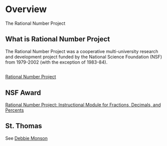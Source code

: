 # Overview

The Rational Number Project

## What is Rational Number Project 
The Rational Number Project was a cooperative multi-university research and development project funded by the National Science Foundation (NSF) from 1979-2002 (with the exception of 1983-84).

## 
[Rational Number Project](https://ies.ed.gov/ncee/wwc/Intervention/304)

## NSF Award
[Rational Number Project: Instructional Module for Fractions, Decimals, and Percents](https://www.nsf.gov/awardsearch/showAward?AWD_ID=0628005)

## St. Thomas
See [Debbie Monson](https://researchonline.stthomas.edu/esploro/profile/debra_monson/overview)


